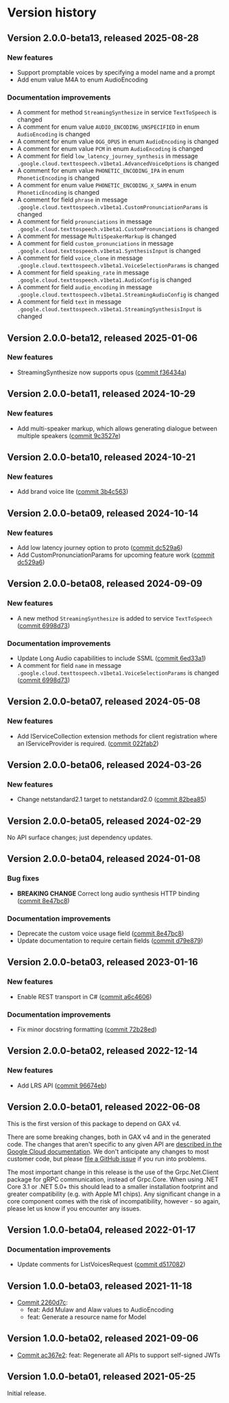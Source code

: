 # Version history

## Version 2.0.0-beta13, released 2025-08-28

### New features

- Support promptable voices by specifying a model name and a prompt
- Add enum value M4A to enum AudioEncoding

### Documentation improvements

- A comment for method `StreamingSynthesize` in service `TextToSpeech` is changed
- A comment for enum value `AUDIO_ENCODING_UNSPECIFIED` in enum `AudioEncoding` is changed
- A comment for enum value `OGG_OPUS` in enum `AudioEncoding` is changed
- A comment for enum value `PCM` in enum `AudioEncoding` is changed
- A comment for field `low_latency_journey_synthesis` in message `.google.cloud.texttospeech.v1beta1.AdvancedVoiceOptions` is changed
- A comment for enum value `PHONETIC_ENCODING_IPA` in enum `PhoneticEncoding` is changed
- A comment for enum value `PHONETIC_ENCODING_X_SAMPA` in enum `PhoneticEncoding` is changed
- A comment for field `phrase` in message `.google.cloud.texttospeech.v1beta1.CustomPronunciationParams` is changed
- A comment for field `pronunciations` in message `.google.cloud.texttospeech.v1beta1.CustomPronunciations` is changed
- A comment for message `MultiSpeakerMarkup` is changed
- A comment for field `custom_pronunciations` in message `.google.cloud.texttospeech.v1beta1.SynthesisInput` is changed
- A comment for field `voice_clone` in message `.google.cloud.texttospeech.v1beta1.VoiceSelectionParams` is changed
- A comment for field `speaking_rate` in message `.google.cloud.texttospeech.v1beta1.AudioConfig` is changed
- A comment for field `audio_encoding` in message `.google.cloud.texttospeech.v1beta1.StreamingAudioConfig` is changed
- A comment for field `text` in message `.google.cloud.texttospeech.v1beta1.StreamingSynthesisInput` is changed

## Version 2.0.0-beta12, released 2025-01-06

### New features

- StreamingSynthesize now supports opus ([commit f36434a](https://github.com/googleapis/google-cloud-dotnet/commit/f36434ad1f7b73f07e0cd3fa9f4da20c2a6a04aa))

## Version 2.0.0-beta11, released 2024-10-29

### New features

- Add multi-speaker markup, which allows generating dialogue between multiple speakers ([commit 9c3527e](https://github.com/googleapis/google-cloud-dotnet/commit/9c3527ec81408e73c6f3542b9e9dfeb18c3675b0))

## Version 2.0.0-beta10, released 2024-10-21

### New features

- Add brand voice lite ([commit 3b4c563](https://github.com/googleapis/google-cloud-dotnet/commit/3b4c563ae7f831f4479bb95f6e841c61f19cb906))

## Version 2.0.0-beta09, released 2024-10-14

### New features

- Add low latency journey option to proto ([commit dc529a6](https://github.com/googleapis/google-cloud-dotnet/commit/dc529a6b8f86687bf851f4f68366ed0eb9a531a2))
- Add CustomPronunciationParams for upcoming feature work ([commit dc529a6](https://github.com/googleapis/google-cloud-dotnet/commit/dc529a6b8f86687bf851f4f68366ed0eb9a531a2))

## Version 2.0.0-beta08, released 2024-09-09

### New features

- A new method `StreamingSynthesize` is added to service `TextToSpeech` ([commit 6998d73](https://github.com/googleapis/google-cloud-dotnet/commit/6998d73ace75a0f5e6330403e9fe6fd56c8d829a))

### Documentation improvements

- Update Long Audio capabilities to include SSML ([commit 6ed33a1](https://github.com/googleapis/google-cloud-dotnet/commit/6ed33a1d0a312e9c66cbef9ae402806376be6b6e))
- A comment for field `name` in message `.google.cloud.texttospeech.v1beta1.VoiceSelectionParams` is changed ([commit 6998d73](https://github.com/googleapis/google-cloud-dotnet/commit/6998d73ace75a0f5e6330403e9fe6fd56c8d829a))

## Version 2.0.0-beta07, released 2024-05-08

### New features

- Add IServiceCollection extension methods for client registration where an IServiceProvider is required. ([commit 022fab2](https://github.com/googleapis/google-cloud-dotnet/commit/022fab203f28fb9c608972af7f8b83f571ae5694))

## Version 2.0.0-beta06, released 2024-03-26

### New features

- Change netstandard2.1 target to netstandard2.0 ([commit 82bea85](https://github.com/googleapis/google-cloud-dotnet/commit/82bea850661975b9750ac30753528cc9d2e05240))

## Version 2.0.0-beta05, released 2024-02-29

No API surface changes; just dependency updates.

## Version 2.0.0-beta04, released 2024-01-08

### Bug fixes

- **BREAKING CHANGE** Correct long audio synthesis HTTP binding ([commit 8e47bc8](https://github.com/googleapis/google-cloud-dotnet/commit/8e47bc8ef2ade2fca2763ad2a91c4ce66283ec24))

### Documentation improvements

- Deprecate the custom voice usage field ([commit 8e47bc8](https://github.com/googleapis/google-cloud-dotnet/commit/8e47bc8ef2ade2fca2763ad2a91c4ce66283ec24))
- Update documentation to require certain fields ([commit d79e879](https://github.com/googleapis/google-cloud-dotnet/commit/d79e87933ea43d41c8dfcecfe540dec85b54cbc9))

## Version 2.0.0-beta03, released 2023-01-16

### New features

- Enable REST transport in C# ([commit a6c4606](https://github.com/googleapis/google-cloud-dotnet/commit/a6c46063bd961a9dadc728a780d66de772f28e71))

### Documentation improvements

- Fix minor docstring formatting ([commit 72b28ed](https://github.com/googleapis/google-cloud-dotnet/commit/72b28ed3cb82739b5e8f7dbc69b7644d83cecc2d))

## Version 2.0.0-beta02, released 2022-12-14

### New features

- Add LRS API ([commit 96674eb](https://github.com/googleapis/google-cloud-dotnet/commit/96674ebab1a4294ba23bdb378e0c225ce5e923df))

## Version 2.0.0-beta01, released 2022-06-08

This is the first version of this package to depend on GAX v4.

There are some breaking changes, both in GAX v4 and in the generated
code. The changes that aren't specific to any given API are [described in the Google Cloud
documentation](https://cloud.google.com/dotnet/docs/reference/help/breaking-gax4).
We don't anticipate any changes to most customer code, but please [file a
GitHub issue](https://github.com/googleapis/google-cloud-dotnet/issues/new/choose)
if you run into problems.

The most important change in this release is the use of the Grpc.Net.Client package
for gRPC communication, instead of Grpc.Core. When using .NET Core 3.1 or .NET 5.0+
this should lead to a smaller installation footprint and greater compatibility (e.g.
with Apple M1 chips). Any significant change in a core component comes with the risk
of incompatibility, however - so again, please let us know if you encounter any
issues.
## Version 1.0.0-beta04, released 2022-01-17

### Documentation improvements

- Update comments for ListVoicesRequest ([commit d517082](https://github.com/googleapis/google-cloud-dotnet/commit/d517082c8a79b3fb61f176cd95b65507fd6f5cb6))

## Version 1.0.0-beta03, released 2021-11-18

- [Commit 2260d7c](https://github.com/googleapis/google-cloud-dotnet/commit/2260d7c):
  - feat: Add Mulaw and Alaw values to AudioEncoding
  - feat: Generate a resource name for Model

## Version 1.0.0-beta02, released 2021-09-06

- [Commit ac367e2](https://github.com/googleapis/google-cloud-dotnet/commit/ac367e2): feat: Regenerate all APIs to support self-signed JWTs

## Version 1.0.0-beta01, released 2021-05-25

Initial release.
